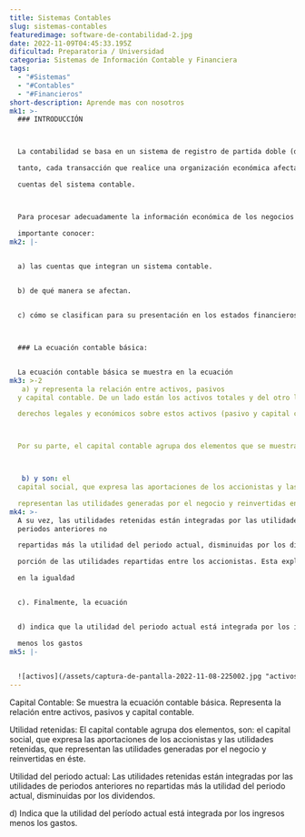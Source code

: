 ```yaml
---
title: Sistemas Contables
slug: sistemas-contables
featuredimage: software-de-contabilidad-2.jpg
date: 2022-11-09T04:45:33.195Z
dificultad: Preparatoria / Universidad
categoria: Sistemas de Información Contable y Financiera
tags:
  - "#Sistemas"
  - "#Contables"
  - "#Financieros"
short-description: A﻿prende mas con nosotros
mk1: >-
  ### INTRODUCCIÓN



  La contabilidad se basa en un sistema de registro de partida doble (debe y haber), por

  tanto, cada transacción que realice una organización económica afectará a dos o más

  cuentas del sistema contable.



  Para procesar adecuadamente la información económica de los negocios es

  importante conocer:
mk2: |-
  

  a) las cuentas que integran un sistema contable.


  b) de qué manera se afectan.


  c) cómo se clasifican para su presentación en los estados financieros.



  ### La ecuación contable básica:


  La ecuación contable básica se muestra en la ecuación
mk3: >-2
   a) y representa la relación entre activos, pasivos
  y capital contable. De un lado están los activos totales y del otro las fuentes de financiamiento y los

  derechos legales y económicos sobre estos activos (pasivo y capital contable).



  Por su parte, el capital contable agrupa dos elementos que se muestran en la ecuación



   b) y son: el
  capital social, que expresa las aportaciones de los accionistas y las utilidades retenidas, que

  representan las utilidades generadas por el negocio y reinvertidas en éste.
mk4: >-
  A su vez, las utilidades retenidas están integradas por las utilidades de
  periodos anteriores no

  repartidas más la utilidad del periodo actual, disminuidas por los dividendos, es decir, por aquella

  porción de las utilidades repartidas entre los accionistas. Esta explicación se observa de forma gráfica

  en la igualdad


  c). Finalmente, la ecuación 


  d) indica que la utilidad del periodo actual está integrada por los ingresos

  menos los gastos
mk5: |-
  

  ![activos](/assets/captura-de-pantalla-2022-11-08-225002.jpg "activos")
---
```

Capital Contable: Se muestra la ecuación contable básica. Representa la
relación entre activos, pasivos y capital contable.



Utilidad retenidas: El capital contable agrupa dos elementos, son: el capital
social, que expresa las aportaciones de los accionistas y las
utilidades retenidas, que representan las utilidades
generadas por el negocio y reinvertidas en éste.



Utilidad del periodo actual: Las utilidades retenidas están integradas por las utilidades de periodos anteriores no repartidas más la utilidad del periodo
actual, disminuidas por los dividendos.



d) Indica que la utilidad del período actual está integrada por los ingresos menos los gastos.